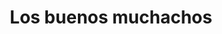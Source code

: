 ---
title: "Los buenos muchachos"
url: /ciudad-autonoma-de-buenos-aires/los-buenos-muchachos/
shop: frutería
---